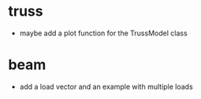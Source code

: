 # truss

- maybe add a plot function for the TrussModel class


# beam
- add a load vector and an example with multiple loads